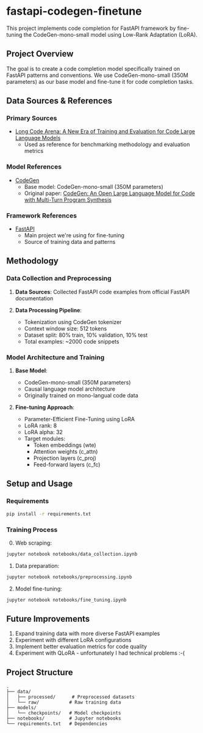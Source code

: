 # fastapi-codegen-finetune

This project implements code completion for FastAPI framework by fine-tuning the CodeGen-mono-small model using Low-Rank Adaptation (LoRA).

## Project Overview
The goal is to create a code completion model specifically trained on FastAPI patterns and conventions.
We use CodeGen-mono-small (350M parameters) as our base model and fine-tune it for code completion tasks.

## Data Sources & References

### Primary Sources
- [Long Code Arena: A New Era of Training and Evaluation for Code Large Language Models](https://arxiv.org/abs/2406.11612)
  - Used as reference for benchmarking methodology and evaluation metrics

### Model References
- [CodeGen](https://github.com/salesforce/CodeGen)
  - Base model: CodeGen-mono-small (350M parameters)
  - Original paper: [CodeGen: An Open Large Language Model for Code with Multi-Turn Program Synthesis](https://arxiv.org/abs/2203.13474)

### Framework References
- [FastAPI](https://fastapi.tiangolo.com/)
  - Main project we're using for fine-tuning
  - Source of training data and patterns

## Methodology

### Data Collection and Preprocessing
1. **Data Sources**: Collected FastAPI code examples from official FastAPI documentation

2. **Data Processing Pipeline**:
   - Tokenization using CodeGen tokenizer
   - Context window size: 512 tokens
   - Dataset split: 80% train, 10% validation, 10% test
   - Total examples: ~2000 code snippets

### Model Architecture and Training
1. **Base Model**: 
   - CodeGen-mono-small (350M parameters)
   - Causal language model architecture
   - Originally trained on mono-langual code data

2. **Fine-tuning Approach**:
   - Parameter-Efficient Fine-Tuning using LoRA
   - LoRA rank: 8
   - LoRA alpha: 32
   - Target modules:
     - Token embeddings (wte)
     - Attention weights (c_attn)
     - Projection layers (c_proj)
     - Feed-forward layers (c_fc)

## Setup and Usage

### Requirements
```bash
pip install -r requirements.txt
```

### Training Process
0. Web scraping:
```bash
jupyter notebook notebooks/data_collection.ipynb
```

1. Data preparation:
```bash
jupyter notebook notebooks/preprocessing.ipynb
```

2. Model fine-tuning:
```bash
jupyter notebook notebooks/fine_tuning.ipynb
```


## Future Improvements
1. Expand training data with more diverse FastAPI examples
2. Experiment with different LoRA configurations
3. Implement better evaluation metrics for code quality
4. Experiment with QLoRA - unfortunately I had technical problems :-(

## Project Structure
```
.
├── data/
│   ├── processed/      # Preprocessed datasets
│   └── raw/           # Raw training data
├── models/
│   └── checkpoints/   # Model checkpoints
├── notebooks/         # Jupyter notebooks
└── requirements.txt   # Dependencies
```
